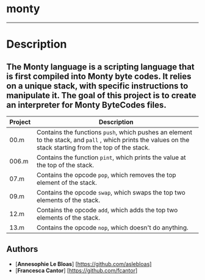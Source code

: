 # monty
---
# Description

The Monty language is a scripting language that is first compiled into Monty byte codes. It relies on a unique stack, with specific instructions to manipulate it. The goal of this project is to create an interpreter for Monty ByteCodes files.
---

Project | Description
---|---
00.m | Contains the functions ```push```, which pushes an element to the stack, and ```pall``` , which prints the values on the stack starting from the top of the stack.
006.m | Contains the function ```pint```, which prints the value at the top of the stack.
07.m | Contains the opcode ```pop```, which removes the top element of the stack.
09.m | Contains the opcode ```swap```, which swaps the top two elements of the stack.
12.m | Contains the opcode ```add```, which adds the top two elements of the stack.
13.m | Contains the opcode ```nop```, which doesn't do anything.


## Authors
* [**Annesophie Le Bloas**] [https://github.com/aslebloas]
* [**Francesca Cantor**] [https://github.com/fcantor]